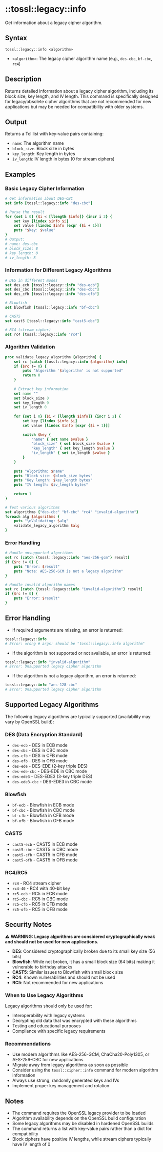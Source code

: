 # ::tossl::legacy::info

Get information about a legacy cipher algorithm.

## Syntax

    tossl::legacy::info <algorithm>

- `<algorithm>`: The legacy cipher algorithm name (e.g., `des-cbc`, `bf-cbc`, `rc4`)

## Description

Returns detailed information about a legacy cipher algorithm, including its block size, key length, and IV length. This command is specifically designed for legacy/obsolete cipher algorithms that are not recommended for new applications but may be needed for compatibility with older systems.

## Output

Returns a Tcl list with key-value pairs containing:
- `name`: The algorithm name
- `block_size`: Block size in bytes
- `key_length`: Key length in bytes
- `iv_length`: IV length in bytes (0 for stream ciphers)

## Examples

### Basic Legacy Cipher Information

```tcl
# Get information about DES-CBC
set info [tossl::legacy::info "des-cbc"]

# Parse the result
for {set i 0} {$i < [llength $info]} {incr i 2} {
    set key [lindex $info $i]
    set value [lindex $info [expr {$i + 1}]]
    puts "$key: $value"
}
# Output:
# name: des-cbc
# block_size: 8
# key_length: 8
# iv_length: 8
```

### Information for Different Legacy Algorithms

```tcl
# DES in different modes
set des_ecb [tossl::legacy::info "des-ecb"]
set des_cbc [tossl::legacy::info "des-cbc"]
set des_cfb [tossl::legacy::info "des-cfb"]

# Blowfish
set blowfish [tossl::legacy::info "bf-cbc"]

# CAST5
set cast5 [tossl::legacy::info "cast5-cbc"]

# RC4 (stream cipher)
set rc4 [tossl::legacy::info "rc4"]
```

### Algorithm Validation

```tcl
proc validate_legacy_algorithm {algorithm} {
    set rc [catch {tossl::legacy::info $algorithm} info]
    if {$rc != 0} {
        puts "Algorithm '$algorithm' is not supported"
        return 0
    }
    
    # Extract key information
    set name ""
    set block_size 0
    set key_length 0
    set iv_length 0
    
    for {set i 0} {$i < [llength $info]} {incr i 2} {
        set key [lindex $info $i]
        set value [lindex $info [expr {$i + 1}]]
        
        switch $key {
            "name" { set name $value }
            "block_size" { set block_size $value }
            "key_length" { set key_length $value }
            "iv_length" { set iv_length $value }
        }
    }
    
    puts "Algorithm: $name"
    puts "Block size: $block_size bytes"
    puts "Key length: $key_length bytes"
    puts "IV length: $iv_length bytes"
    
    return 1
}

# Test various algorithms
set algorithms {"des-cbc" "bf-cbc" "rc4" "invalid-algorithm"}
foreach alg $algorithms {
    puts "\nValidating: $alg"
    validate_legacy_algorithm $alg
}
```

### Error Handling

```tcl
# Handle unsupported algorithms
set rc [catch {tossl::legacy::info "aes-256-gcm"} result]
if {$rc != 0} {
    puts "Error: $result"
    puts "Note: AES-256-GCM is not a legacy algorithm"
}

# Handle invalid algorithm names
set rc [catch {tossl::legacy::info "invalid-algorithm"} result]
if {$rc != 0} {
    puts "Error: $result"
}
```

## Error Handling

- If required arguments are missing, an error is returned:

```tcl
tossl::legacy::info
# Error: wrong # args: should be "tossl::legacy::info algorithm"
```

- If the algorithm is not supported or not available, an error is returned:

```tcl
tossl::legacy::info "invalid-algorithm"
# Error: Unsupported legacy cipher algorithm
```

- If the algorithm is not a legacy algorithm, an error is returned:

```tcl
tossl::legacy::info "aes-128-cbc"
# Error: Unsupported legacy cipher algorithm
```

## Supported Legacy Algorithms

The following legacy algorithms are typically supported (availability may vary by OpenSSL build):

### DES (Data Encryption Standard)
- `des-ecb` - DES in ECB mode
- `des-cbc` - DES in CBC mode
- `des-cfb` - DES in CFB mode
- `des-ofb` - DES in OFB mode
- `des-ede` - DES-EDE (2-key triple DES)
- `des-ede-cbc` - DES-EDE in CBC mode
- `des-ede3` - DES-EDE3 (3-key triple DES)
- `des-ede3-cbc` - DES-EDE3 in CBC mode

### Blowfish
- `bf-ecb` - Blowfish in ECB mode
- `bf-cbc` - Blowfish in CBC mode
- `bf-cfb` - Blowfish in CFB mode
- `bf-ofb` - Blowfish in OFB mode

### CAST5
- `cast5-ecb` - CAST5 in ECB mode
- `cast5-cbc` - CAST5 in CBC mode
- `cast5-cfb` - CAST5 in CFB mode
- `cast5-ofb` - CAST5 in OFB mode

### RC4/RC5
- `rc4` - RC4 stream cipher
- `rc4-40` - RC4 with 40-bit key
- `rc5-ecb` - RC5 in ECB mode
- `rc5-cbc` - RC5 in CBC mode
- `rc5-cfb` - RC5 in CFB mode
- `rc5-ofb` - RC5 in OFB mode

## Security Notes

⚠️ **WARNING: Legacy algorithms are considered cryptographically weak and should not be used for new applications.**

- **DES**: Considered cryptographically broken due to its small key size (56 bits)
- **Blowfish**: While not broken, it has a small block size (64 bits) making it vulnerable to birthday attacks
- **CAST5**: Similar issues to Blowfish with small block size
- **RC4**: Known vulnerabilities and should not be used
- **RC5**: Not recommended for new applications

### When to Use Legacy Algorithms

Legacy algorithms should only be used for:
- Interoperability with legacy systems
- Decrypting old data that was encrypted with these algorithms
- Testing and educational purposes
- Compliance with specific legacy requirements

### Recommendations

- Use modern algorithms like AES-256-GCM, ChaCha20-Poly1305, or AES-256-CBC for new applications
- Migrate away from legacy algorithms as soon as possible
- Consider using the `tossl::cipher::info` command for modern algorithm information
- Always use strong, randomly generated keys and IVs
- Implement proper key management and rotation

## Notes

- The command requires the OpenSSL legacy provider to be loaded
- Algorithm availability depends on the OpenSSL build configuration
- Some legacy algorithms may be disabled in hardened OpenSSL builds
- The command returns a list with key-value pairs rather than a dict for compatibility
- Block ciphers have positive IV lengths, while stream ciphers typically have IV length of 0 